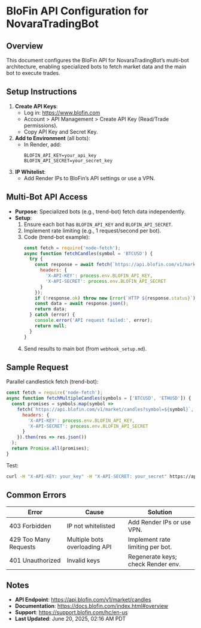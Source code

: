 # BloFin API Configuration for NovaraTradingBot

## Overview
This document configures the BloFin API for NovaraTradingBot’s multi-bot architecture, enabling specialized bots to fetch market data and the main bot to execute trades.

## Setup Instructions
1. **Create API Keys**:
   - Log in: https://www.blofin.com
   - Account > API Management > Create API Key (Read/Trade permissions).
   - Copy API Key and Secret Key.
2. **Add to Environment** (all bots):
   - In Render, add:
     ```
     BLOFIN_API_KEY=your_api_key
     BLOFIN_API_SECRET=your_secret_key
     ```
3. **IP Whitelist**:
   - Add Render IPs to BloFin’s API settings or use a VPN.

## Multi-Bot API Access
- **Purpose**: Specialized bots (e.g., trend-bot) fetch data independently.
- **Setup**:
  1. Ensure each bot has `BLOFIN_API_KEY` and `BLOFIN_API_SECRET`.
  2. Implement rate limiting (e.g., 1 request/second per bot).
  3. Code (trend-bot example):
     ```javascript
     const fetch = require('node-fetch');
     async function fetchCandles(symbol = 'BTCUSD') {
       try {
         const response = await fetch(`https://api.blofin.com/v1/market/candles?symbol=${symbol}`, {
           headers: {
             'X-API-KEY': process.env.BLOFIN_API_KEY,
             'X-API-SECRET': process.env.BLOFIN_API_SECRET
           }
         });
         if (!response.ok) throw new Error(`HTTP ${response.status}`);
         const data = await response.json();
         return data;
       } catch (error) {
         console.error('API request failed:', error);
         return null;
       }
     }
     ```
  4. Send results to main bot (from `webhook_setup.md`).

## Sample Request
Parallel candlestick fetch (trend-bot):
```javascript
const fetch = require('node-fetch');
async function fetchMultipleCandles(symbols = ['BTCUSD', 'ETHUSD']) {
  const promises = symbols.map(symbol =>
    fetch(`https://api.blofin.com/v1/market/candles?symbol=${symbol}`, {
      headers: {
        'X-API-KEY': process.env.BLOFIN_API_KEY,
        'X-API-SECRET': process.env.BLOFIN_API_SECRET
      }
    }).then(res => res.json())
  );
  return Promise.all(promises);
}
```
Test:
```bash
curl -H "X-API-KEY: your_key" -H "X-API-SECRET: your_secret" https://api.blofin.com/v1/market/candles?symbol=BTCUSD
```

## Common Errors
| Error                     | Cause                            | Solution                              |
|---------------------------|----------------------------------|---------------------------------------|
| 403 Forbidden             | IP not whitelisted               | Add Render IPs or use VPN.            |
| 429 Too Many Requests     | Multiple bots overloading API    | Implement rate limiting per bot.      |
| 401 Unauthorized          | Invalid keys                     | Regenerate keys; check Render env.    |

## Notes
- **API Endpoint**: https://api.blofin.com/v1/market/candles
- **Documentation**: https://docs.blofin.com/index.html#overview
- **Support**: https://support.blofin.com/hc/en-us
- **Last Updated**: June 20, 2025, 02:16 AM PDT